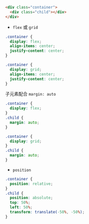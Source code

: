 ```html
<div class="container">
  <div class="child"></div>
</div>
```

- `flex` 或 `grid`
```css
.container {
  display: flex;
  align-items: center;
  justify-content: center;
}
```
```css
.container {
  display: grid;
  align-items: center;
  justify-content: center;
}
```

子元素配合 `margin: auto`
```css
.container {
  display: flex;
}
.child {
  margin: auto;
}
```
```css
.container {
  display: grid;
}
.child {
  margin: auto;
}
```

- `position`
```css
.container {
  position: relative;
}
.child {
  position: absolute;
  top: 50%;
  left: 50%;
  transform: translate(-50%, -50%);
}
```